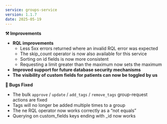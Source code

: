 ```yaml
---
service: groups-service
version: 1.1.7
date: 2025-05-19
---
```


**⚒️ Improvements**

- **RQL improvements**
  - Less 5xx errors returned where an invalid RQL error was expected
  - The skip_count operator is now also available for this service
  - Sorting on id fields is now more consistent
  - Requesting a limit greater than the maximum now sets the maximum
- **Improved support for future database security mechanisms**
- **The visibility of custom fields for patients can now be toggled by us**


**🐞 Bugs Fixed**
- The bulk `approve` / `update` / `add_tags` / `remove_tags` group-request actions are fixed
- Tags will no longer be added multiple times to a group
- The ne RQL operator now works correctly as a “not equals”
- Querying on custom_fields keys ending with _id now works
